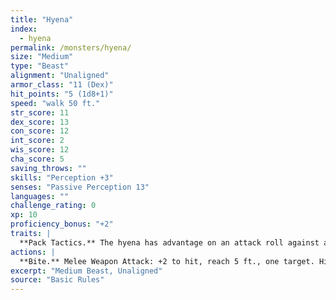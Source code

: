 ```yaml
---
title: "Hyena"
index:
  - hyena
permalink: /monsters/hyena/
size: "Medium"
type: "Beast"
alignment: "Unaligned"
armor_class: "11 (Dex)"
hit_points: "5 (1d8+1)"
speed: "walk 50 ft."
str_score: 11
dex_score: 13
con_score: 12
int_score: 2
wis_score: 12
cha_score: 5
saving_throws: ""
skills: "Perception +3"
senses: "Passive Perception 13"
languages: ""
challenge_rating: 0
xp: 10
proficiency_bonus: "+2"
traits: |
  **Pack Tactics.** The hyena has advantage on an attack roll against a creature if at least one of the hyena's allies is within 5 ft. of the creature and the ally isn't incapacitated.
actions: |
  **Bite.** Melee Weapon Attack: +2 to hit, reach 5 ft., one target. Hit: 3 (1d6) piercing damage.  
excerpt: "Medium Beast, Unaligned"
source: "Basic Rules"
---
```

